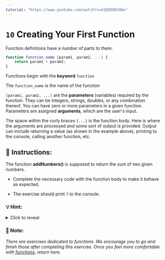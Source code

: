 ```yaml
---
tutorial: "https://www.youtube.com/watch?v=41QZKUDS9Uw"
---
```


# `10` Creating Your First Function

Function definitions have a number of parts to them:

```js
function function_name (param1, param2, ...) {
    return param1 + param2;
}
```
Functions begin with the **keyword** `function`

The `function_name` is the name of the function

`(param1, param2, ...)` are the **parameters** (variables) required by the function.  They can be integers, strings, doubles, or any combination thereof.  You can have zero or more parameters in a given function.  Parameters are assigned **arguments**, which are the user's input.

The space within the curly braces `{...}` is the function body.  Here is where the arguments are processed and some sort of output is provided. Output can include returning a value (as shown in the example above), printing to the console, calling another function, etc.

## :pencil: Instructions:

The function **addNumbers()** is supposed to return the sum of two given numbers.
* Complete the necessary code with the function body to make it behave as expected.

* The exercise should print `7` to the console.

### 💡 Hint:
<details><summary>Click to reveal</summary>

The function is receiving two arguments (stored in the parameters `a` and `b`). You can create a variable called `sum` within the function body that stores the total of both arguments. Use `console.log()` to print `sum` to the console.

</details>

### :scroll: Note:

*There are exercises dedicated to functions. We encourage you to go and finish those after completing this exercise. Once you feel more comfortable with [functions](https://github.com/4GeeksAcademy/javascript-functions-exercises-tutorial), return here.*
